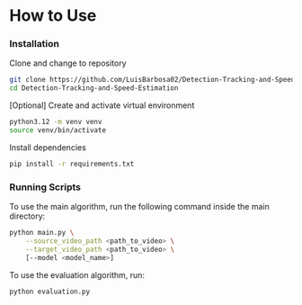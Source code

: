 #  How to Use
### Installation
Clone and change to repository
```bash
git clone https://github.com/LuisBarbosa02/Detection-Tracking-and-Speed-Estimation.git
cd Detection-Tracking-and-Speed-Estimation
```
[Optional] Create and activate virtual environment
```bash
python3.12 -m venv venv
source venv/bin/activate
```
Install dependencies
```bash
pip install -r requirements.txt
```
### Running Scripts
To use the main algorithm, run the following command inside the main directory:
```bash
python main.py \
	--source_video_path <path_to_video> \
	--target_video_path <path_to_video> \
	[--model <model_name>]		   
``` 
To use the evaluation algorithm, run: 
```bash
python evaluation.py
```

